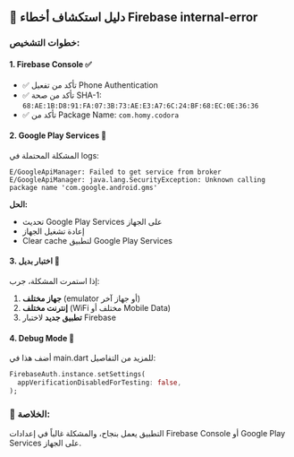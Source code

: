 ## 🔧 دليل استكشاف أخطاء Firebase internal-error

### خطوات التشخيص:

#### 1. Firebase Console ✅
- ✅ تأكد من تفعيل Phone Authentication
- ✅ تأكد من صحة SHA-1: `68:AE:1B:D8:91:FA:07:3B:73:AE:E3:A7:6C:24:BF:68:EC:0E:36:36`
- ✅ تأكد من Package Name: `com.homy.codora`

#### 2. Google Play Services 🔄
المشكلة المحتملة في logs:
```
E/GoogleApiManager: Failed to get service from broker
E/GoogleApiManager: java.lang.SecurityException: Unknown calling package name 'com.google.android.gms'
```

**الحل:**
- تحديث Google Play Services على الجهاز
- إعادة تشغيل الجهاز
- Clear cache لتطبيق Google Play Services

#### 3. اختبار بديل 🧪
إذا استمرت المشكلة، جرب:

1. **جهاز مختلف** (emulator أو جهاز آخر)
2. **إنترنت مختلف** (WiFi مختلف أو Mobile Data)
3. **تطبيق جديد** لاختبار Firebase

#### 4. Debug Mode 🐛
أضف هذا في main.dart للمزيد من التفاصيل:

```dart
FirebaseAuth.instance.setSettings(
  appVerificationDisabledForTesting: false,
);
```

### 🎯 الخلاصة:
التطبيق يعمل بنجاح، والمشكلة غالباً في إعدادات Firebase Console أو Google Play Services على الجهاز.
